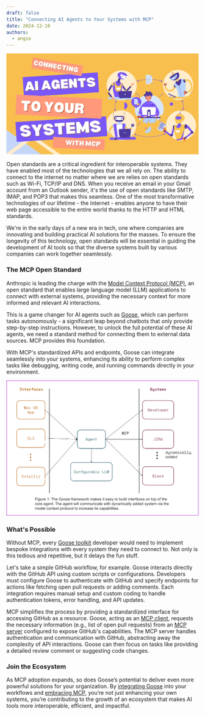 ```yaml
---
draft: false
title: "Connecting AI Agents to Your Systems with MCP"
date: 2024-12-10
authors:
  - angie
---
```


![mcp](goose-mcp.png)

Open standards are a critical ingredient for interoperable systems. They have enabled most of the technologies that we all rely on. The ability to connect to the internet no matter where we are relies on open standards such as Wi-Fi, TCP/IP and DNS. When you receive an email in your Gmail account from an Outlook sender, it's the use of open standards like SMTP, IMAP, and POP3 that makes this seamless. One of the most transformative technologies of our lifetime - the internet - enables anyone to have their web page accessible to the entire world thanks to the HTTP and HTML standards.

We're in the early days of a new era in tech, one where companies are innovating and building practical AI solutions for the masses. To ensure the longevity of this technology, open standards will be essential in guiding the development of AI tools so that the diverse systems built by various companies can work together seamlessly.

<!-- truncate -->


### The MCP Open Standard

Anthropic is leading the charge with the [Model Context Protocol (MCP)](https://modelcontextprotocol.io), an open standard that enables large language model (LLM) applications to connect with external systems, providing the necessary context for more informed and relevant AI interactions. 

This is a game changer for AI agents such as [Goose](https://block.github.io/goose/), which can perform tasks autonomously - a significant leap beyond chatbots that only provide step-by-step instructions. However, to unlock the full potential of these AI agents, we need a standard method for connecting them to external data sources. MCP provides this foundation.

With MCP's standardized APIs and endpoints, Goose can integrate seamlessly into your systems, enhancing its ability to perform complex tasks like debugging, writing code, and running commands directly in your environment. 

![Goose Framework](goose-framework-1.0.png)

### What's Possible

Without MCP, every [Goose toolkit](https://block.github.io/goose/plugins/using-toolkits.html) developer would need to implement bespoke integrations with every system they need to connect to. Not only is this tedious and repetitive, but it delays the fun stuff.

Let's take a simple GitHub workflow, for example. Goose interacts directly with the GitHub API using custom scripts or configurations. Developers must configure Goose to authenticate with GitHub and specify endpoints for actions like fetching open pull requests or adding comments. Each integration requires manual setup and custom coding to handle authentication tokens, error handling, and API updates.

MCP simplifies the process by providing a standardized interface for accessing GitHub as a resource. Goose, acting as an [MCP client](https://modelcontextprotocol.io/clients), requests the necessary information (e.g., list of open pull requests) from an [MCP server](https://modelcontextprotocol.io/quickstart#general-architecture) configured to expose GitHub's capabilities. The MCP server handles authentication and communication with GitHub, abstracting away the complexity of API interactions. Goose can then focus on tasks like providing a detailed review comment or suggesting code changes.

### Join the Ecosystem

As MCP adoption expands, so does Goose’s potential to deliver even more powerful solutions for your organization. By [integrating Goose](https://block.github.io/goose/) into your workflows and [embracing MCP](https://modelcontextprotocol.io/introduction), you’re not just enhancing your own systems, you’re contributing to the growth of an ecosystem that makes AI tools more interoperable, efficient, and impactful.



<head>
  <meta charset="UTF-8" />
  <title>Connecting AI Agents to Your Systems with MCP</title>
  <meta name="description" content="Goose" />
  <meta name="keywords" content="MCP, Anthropic, AI Open Standards" />


  <!-- HTML Meta Tags -->
  <title>Connecting AI Agents to Your Systems with MCP</title>
  <meta name="description" content="Learn how MCP standardizes integrations and fosters an ecosystem for the future of AI-enabled tools." />

  <!-- Facebook Meta Tags -->
  <meta property="og:url" content="https://block.github.io/goose/blog/2024/12/10/connecting-ai-agents-to-your-systems-with-mcp" />
  <meta property="og:type" content="website" />
  <meta property="og:title" content="Connecting AI Agents to Your Systems with MCP" />
  <meta property="og:description" content="Learn how MCP standardizes integrations and fosters an ecosystem for the future of AI-enabled tools." />
  <meta property="og:image" content="https://block.github.io/goose/assets/images/goose-mcp-34a5252d18d18dff26157d673f7af779.png" />

  <!-- Twitter Meta Tags -->
  <meta name="twitter:card" content="summary_large_image" />
  <meta property="twitter:domain" content="block.github.io" />
  <meta property="twitter:url" content="https://block.github.io/goose/blog/2024/12/10/connecting-ai-agents-to-your-systems-with-mcp" />
  <meta name="twitter:title" content="Connecting AI Agents to Your Systems with MCP" />
  <meta name="twitter:description" content="Learn how MCP standardizes integrations and fosters an ecosystem for the future of AI-enabled tools." />
  <meta name="twitter:image" content="https://block.github.io/goose/assets/images/goose-mcp-34a5252d18d18dff26157d673f7af779.png" />
</head>

